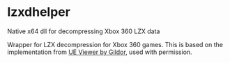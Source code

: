 # lzxdhelper
Native x64 dll for decompressing Xbox 360 LZX data

Wrapper for LZX decompression for Xbox 360 games. This is based on the implementation from [UE Viewer by Gildor](https://github.com/gildor2/UEViewer), used with permission.
